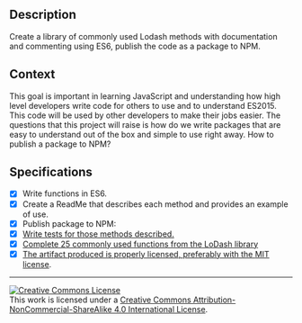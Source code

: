 ## Description

Create a library of commonly used Lodash methods with documentation and commenting using ES6, publish the code as a package to NPM.

## Context

This goal is important in learning JavaScript and understanding how high level developers write code for others to use and to understand ES2015. This code will be used by other developers to make their jobs easier. The questions that this project will raise is how do we write packages that are easy to understand out of the box and simple to use right away. How to publish a package to NPM?

## Specifications

- [X] Write functions in ES6.
- [X] Create a ReadMe that describes each method and provides an example of use. 
- [X] Publish package to NPM: <a href= 'https://www.npmjs.com/package/LoDashfromScratch'/> 
- [X] Write tests for those methods described.
- [X] Complete 25 commonly used functions from the LoDash library
- [X] The artifact produced is properly licensed, preferably with the [MIT license][mit-license].

---

<!-- LICENSE -->

<a rel="license" href="http://creativecommons.org/licenses/by-nc-sa/4.0/"><img alt="Creative Commons License" style="border-width:0" src="https://i.creativecommons.org/l/by-nc-sa/4.0/80x15.png" /></a>
<br />This work is licensed under a <a rel="license" href="http://creativecommons.org/licenses/by-nc-sa/4.0/">Creative Commons Attribution-NonCommercial-ShareAlike 4.0 International License</a>.

[mit-license]: https://opensource.org/licenses/MIT
